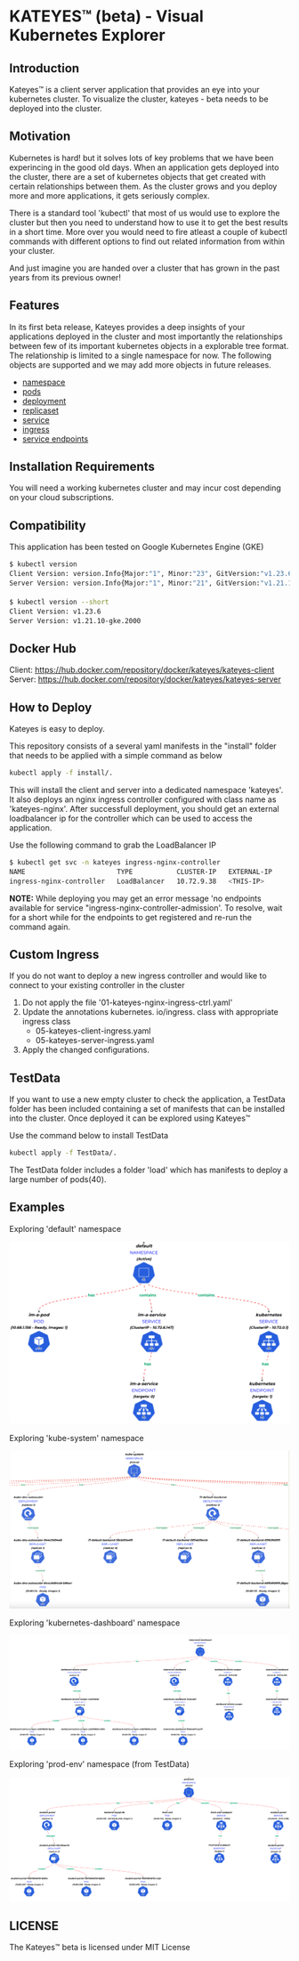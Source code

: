 # KATEYES™ (beta) - Visual Kubernetes Explorer

## Introduction

Kateyes™ is a client server application that provides an eye into your kubernetes cluster. To visualize the cluster, kateyes - beta needs to be deployed into the cluster. 

## Motivation
Kubernetes is hard! but it solves lots of key problems that we have been experincing in the good old days. When an application gets deployed into the cluster, there are a set of kubernetes objects that get created with certain relationships between them. As the cluster grows and you deploy more and more applications, it gets seriously complex.

There is a standard tool 'kubectl' that most of us would use to explore the cluster but then you need to understand how to use it to get the best results in a short time. More over you would need to fire atleast a couple of kubectl commands with different options to find out related information from within your cluster. 

And just imagine you are handed over a cluster that has grown in the past years from its previous owner!

## Features
In its first beta release, Kateyes provides a deep insights of your applications deployed in the cluster and most importantly the relationships between few of its important kubernetes objects in a explorable tree format. The relationship is limited to a single namespace for now. The following objects are supported and we may add more objects in future releases.
- [namespace](https://kubernetes.io/docs/concepts/overview/working-with-objects/namespaces/)
- [pods](https://kubernetes.io/docs/concepts/workloads/pods/)
- [deployment](https://kubernetes.io/docs/concepts/workloads/controllers/deployment/)
- [replicaset](https://kubernetes.io/docs/concepts/workloads/controllers/replicaset/)
- [service](https://kubernetes.io/docs/concepts/services-networking/service/)
- [ingress](https://kubernetes.io/docs/concepts/services-networking/ingress/)
- [service endpoints](https://kubernetes.io/docs/concepts/services-networking/service/)

## Installation Requirements

You will need a working kubernetes cluster and may incur cost depending on your cloud subscriptions.

## Compatibility

This application has been tested on Google Kubernetes Engine (GKE)

```bash
$ kubectl version
Client Version: version.Info{Major:"1", Minor:"23", GitVersion:"v1.23.6", GitCommit:"ad3338546da947756e8a88aa6822e9c11e7eac22", GitTreeState:"clean", BuildDate:"2022-04-14T08:49:13Z", GoVersion:"go1.17.9", Compiler:"gc", Platform:"linux/amd64"}
Server Version: version.Info{Major:"1", Minor:"21", GitVersion:"v1.21.10-gke.2000", GitCommit:"0823380786b063c3f71d5e7c76826a972e30550d", GitTreeState:"clean", BuildDate:"2022-03-17T09:22:22Z", GoVersion:"go1.16.14b7", Compiler:"gc", Platform:"linux/amd64"}

$ kubectl version --short
Client Version: v1.23.6
Server Version: v1.21.10-gke.2000
```

## Docker Hub

Client: https://hub.docker.com/repository/docker/kateyes/kateyes-client 
Server: https://hub.docker.com/repository/docker/kateyes/kateyes-server 

## How to Deploy

Kateyes is easy to deploy.

This repository consists of a several yaml manifests in the "install" folder that needs to be applied with a simple command as below

```bash
kubectl apply -f install/.
```
This will install the client and server into a dedicated namespace 'kateyes'. It also deploys an nginx ingress controller configured with class name as 'kateyes-nginx'. After successfull deployment, you should get an external loadbalancer ip for the controller which can be used to access the application.

Use the following command to grab the LoadBalancer IP

```bash
$ kubectl get svc -n kateyes ingress-nginx-controller
NAME                       TYPE           CLUSTER-IP   EXTERNAL-IP     PORT(S)                      AGE
ingress-nginx-controller   LoadBalancer   10.72.9.38   <THIS-IP>       80:31974/TCP,443:31568/TCP   76s
```

**NOTE:**
While deploying you may get an error message 'no endpoints available for service "ingress-nginx-controller-admission'. To resolve, wait for a short while for the endpoints to get registered and re-run the command again.

## Custom Ingress
If you do not want to deploy a new ingress controller and would like to connect to your existing controller in the cluster
1. Do not apply the file '01-kateyes-nginx-ingress-ctrl.yaml'
2. Update the annotations kubernetes. io/ingress. class with appropriate ingress class 
   - 05-kateyes-client-ingress.yaml
   - 05-kateyes-server-ingress.yaml
3. Apply the changed configurations.


## TestData

If you want to use a new empty cluster to check the application, a TestData folder has been included containing a set of manifests that can be installed into the cluster. Once deployed it can be explored using Kateyes™

Use the command below to install  TestData

```bash
kubectl apply -f TestData/.
```

The TestData folder includes a folder 'load' which has manifests to deploy a large number of pods(40).

## Examples

Exploring 'default' namespace

![plot](./images/default-namespace.png)

Exploring 'kube-system' namespace

![plot](./images/kube-system.png)

Exploring 'kubernetes-dashboard' namespace

![plot](./images/kubernetes-dashboard.png)

Exploring 'prod-env' namespace (from TestData)

![plot](./images/prd-env.png)

## LICENSE
The Kateyes™ beta is licensed under MIT License
